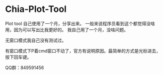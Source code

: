 # Chia-Plot-Tool
Plot tool
自己使用了一个月，分享出来。
一般来说程序员看到这个都觉得没啥用，因为可以写出比我更好的。
我自己用了一个月，没啥问题。

无窗口模式我自己没有测试过。

有窗口模式下P着cmd窗口不动了，官方有说明原因。最简单的方式是光标进去，按下回车键。

QQ群：849591456
